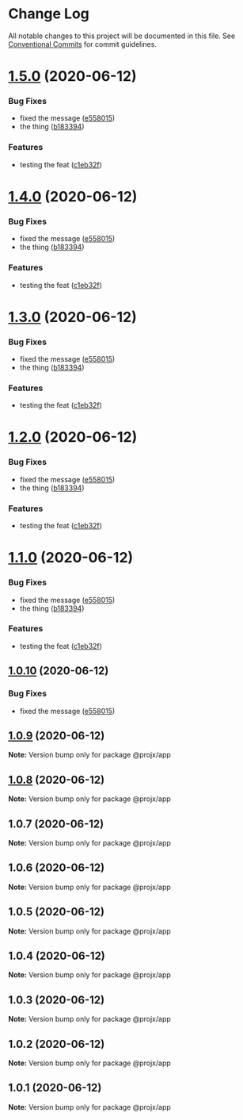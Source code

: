 # Change Log

All notable changes to this project will be documented in this file.
See [Conventional Commits](https://conventionalcommits.org) for commit guidelines.

# [1.5.0](https://github.com/blendsdk/actions_test/compare/@projx/app@1.0.9...@projx/app@1.5.0) (2020-06-12)


### Bug Fixes

* fixed the message ([e558015](https://github.com/blendsdk/actions_test/commit/e558015b9b01c0876ccf16b92c22cbee1a98f1f8))
* the thing ([b183394](https://github.com/blendsdk/actions_test/commit/b18339427d9661b11ca6250b0a671f9261d23cb4))


### Features

* testing the feat ([c1eb32f](https://github.com/blendsdk/actions_test/commit/c1eb32fc6e26ae7a8a562b269b90a591bc4aac04))





# [1.4.0](https://github.com/blendsdk/actions_test/compare/@projx/app@1.0.9...@projx/app@1.4.0) (2020-06-12)


### Bug Fixes

* fixed the message ([e558015](https://github.com/blendsdk/actions_test/commit/e558015b9b01c0876ccf16b92c22cbee1a98f1f8))
* the thing ([b183394](https://github.com/blendsdk/actions_test/commit/b18339427d9661b11ca6250b0a671f9261d23cb4))


### Features

* testing the feat ([c1eb32f](https://github.com/blendsdk/actions_test/commit/c1eb32fc6e26ae7a8a562b269b90a591bc4aac04))





# [1.3.0](https://github.com/blendsdk/actions_test/compare/@projx/app@1.0.9...@projx/app@1.3.0) (2020-06-12)


### Bug Fixes

* fixed the message ([e558015](https://github.com/blendsdk/actions_test/commit/e558015b9b01c0876ccf16b92c22cbee1a98f1f8))
* the thing ([b183394](https://github.com/blendsdk/actions_test/commit/b18339427d9661b11ca6250b0a671f9261d23cb4))


### Features

* testing the feat ([c1eb32f](https://github.com/blendsdk/actions_test/commit/c1eb32fc6e26ae7a8a562b269b90a591bc4aac04))





# [1.2.0](https://github.com/blendsdk/actions_test/compare/@projx/app@1.0.9...@projx/app@1.2.0) (2020-06-12)


### Bug Fixes

* fixed the message ([e558015](https://github.com/blendsdk/actions_test/commit/e558015b9b01c0876ccf16b92c22cbee1a98f1f8))
* the thing ([b183394](https://github.com/blendsdk/actions_test/commit/b18339427d9661b11ca6250b0a671f9261d23cb4))


### Features

* testing the feat ([c1eb32f](https://github.com/blendsdk/actions_test/commit/c1eb32fc6e26ae7a8a562b269b90a591bc4aac04))





# [1.1.0](https://github.com/blendsdk/actions_test/compare/@projx/app@1.0.9...@projx/app@1.1.0) (2020-06-12)


### Bug Fixes

* fixed the message ([e558015](https://github.com/blendsdk/actions_test/commit/e558015b9b01c0876ccf16b92c22cbee1a98f1f8))
* the thing ([b183394](https://github.com/blendsdk/actions_test/commit/b18339427d9661b11ca6250b0a671f9261d23cb4))


### Features

* testing the feat ([c1eb32f](https://github.com/blendsdk/actions_test/commit/c1eb32fc6e26ae7a8a562b269b90a591bc4aac04))





## [1.0.10](https://github.com/blendsdk/actions_test/compare/@projx/app@1.0.9...@projx/app@1.0.10) (2020-06-12)


### Bug Fixes

* fixed the message ([e558015](https://github.com/blendsdk/actions_test/commit/e558015b9b01c0876ccf16b92c22cbee1a98f1f8))





## [1.0.9](https://github.com/blendsdk/actions_test/compare/@projx/app@1.0.8...@projx/app@1.0.9) (2020-06-12)

**Note:** Version bump only for package @projx/app





## [1.0.8](https://github.com/blendsdk/actions_test/compare/@projx/app@1.0.7...@projx/app@1.0.8) (2020-06-12)

**Note:** Version bump only for package @projx/app





## 1.0.7 (2020-06-12)

**Note:** Version bump only for package @projx/app





## 1.0.6 (2020-06-12)

**Note:** Version bump only for package @projx/app





## 1.0.5 (2020-06-12)

**Note:** Version bump only for package @projx/app





## 1.0.4 (2020-06-12)

**Note:** Version bump only for package @projx/app





## 1.0.3 (2020-06-12)

**Note:** Version bump only for package @projx/app





## 1.0.2 (2020-06-12)

**Note:** Version bump only for package @projx/app





## 1.0.1 (2020-06-12)

**Note:** Version bump only for package @projx/app
